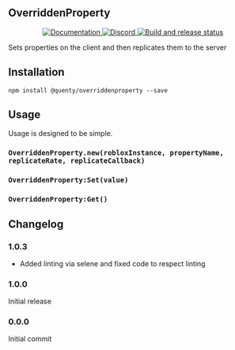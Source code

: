 ## OverriddenProperty
<div align="center">
  <a href="http://quenty.github.io/api/">
    <img src="https://img.shields.io/badge/docs-website-green.svg" alt="Documentation" />
  </a>
  <a href="https://discord.gg/mhtGUS8">
    <img src="https://img.shields.io/badge/discord-nevermore-blue.svg" alt="Discord" />
  </a>
  <a href="https://github.com/Quenty/NevermoreEngine/actions">
    <img src="https://github.com/Quenty/NevermoreEngine/actions/workflows/build.yml/badge.svg" alt="Build and release status" />
  </a>
</div>

Sets properties on the client and then replicates them to the server

## Installation
```
npm install @quenty/overriddenproperty --save
```

## Usage
Usage is designed to be simple.

### `OverriddenProperty.new(robloxInstance, propertyName, replicateRate, replicateCallback)`

### `OverriddenProperty:Set(value)`

### `OverriddenProperty:Get()`


## Changelog

### 1.0.3
- Added linting via selene and fixed code to respect linting

### 1.0.0
Initial release

### 0.0.0
Initial commit
